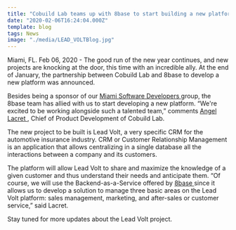 ```yaml
---
title: "Cobuild Lab teams up with 8base to start building a new platform"
date: "2020-02-06T16:24:04.000Z"
template: blog
tags: News
image: "./media/LEAD_VOLTBlog.jpg"
---
```


Miami, FL. Feb 06, 2020 - The good run of the new year continues, and new projects are knocking at the door, this time with an incredible ally.  At the end of January, the partnership between Cobuild Lab and 8base to develop a new platform was announced. 

Besides being a sponsor of our <a target="_blank" href="https://www.meetup.com/es-ES/Miami-Software-Developers/?chapter_analytics_code=UA-105326682-2"> Miami Software Developers </a> group, the  8base team has allied with us to start developing a new platform. “We're excited to be working alongside such a talented team,” comments <a target="_blank" href="https://www.linkedin.com/in/alacret"> Angel Lacret </a>, Chief of Product Development of Cobuild Lab. 

The new project to be built is Lead Volt, a very specific CRM for the automotive insurance industry. CRM or Customer Relationship Management is an application that allows centralizing in a single database all the interactions between a company and its customers.

The platform will allow Lead Volt to share and maximize the knowledge of a given customer and thus understand their needs and anticipate them.  “Of course, we will use the Backend-as-a-Service offered by <a target="_blank" href="https://www.8base.com/"> 8base </a>
 since it allows us to develop a solution to manage three basic areas on the Lead Volt platform: sales management, marketing, and after-sales or customer service,” said Lacret.

Stay tuned for more updates about the Lead Volt project.
